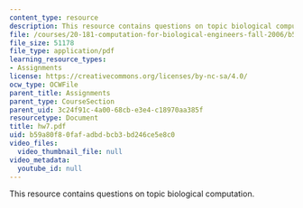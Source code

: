 ```yaml
---
content_type: resource
description: This resource contains questions on topic biological computation.
file: /courses/20-181-computation-for-biological-engineers-fall-2006/b59a80f80fafadbdbcb3bd246ce5e8c0_hw7.pdf
file_size: 51178
file_type: application/pdf
learning_resource_types:
- Assignments
license: https://creativecommons.org/licenses/by-nc-sa/4.0/
ocw_type: OCWFile
parent_title: Assignments
parent_type: CourseSection
parent_uid: 3c24f91c-4a00-68cb-e3e4-c18970aa385f
resourcetype: Document
title: hw7.pdf
uid: b59a80f8-0faf-adbd-bcb3-bd246ce5e8c0
video_files:
  video_thumbnail_file: null
video_metadata:
  youtube_id: null
---
```

This resource contains questions on topic biological computation.